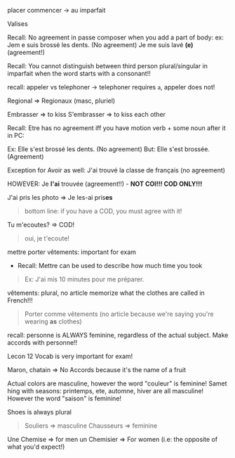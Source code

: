 placer commencer -> au imparfait

Valises

Recall: No agreement in passe composer when you add a part of body:
ex: Jem e suis brossé les dents. (No agreement)
Je me suis lavé **(e)** (agreement!)

Recall: You cannot distinguish between third person plural/singular in imparfait when the word starts with a consonant!!

recall: appeler vs telephoner
-> telephoner requires `a`, appeler does not!

Regional => Regionaux (masc, pluriel)

Embrasser => to kiss
S'embrasser => to kiss each other

Recall: Etre has no agreement iff you have motion verb + some noun after it in PC:

Ex: Elle s'est brossé les dents. (No agreement)
But: Elle s'est brossée. (Agreement)

Exception for Avoir as well:
J'ai trouvé la classe de français (no agreement)

HOWEVER:
Je **l'ai** trouvée (agreement!!) - **NOT COI!!! COD ONLY!!!**

J'ai pris les photo => Je les-ai pris**es**
> bottom line: if you have a COD, you must agree with it!

Tu m'ecoutes? => COD!
> oui, je t'ecoute!


mettre porter vêtements: important for exam

- Recall: Mettre can be used to describe how much time you took

> Ex: J'ai mis 10 minutes pour me préparer.

vêtements: plural, no article
memorize what the clothes are called in French!!!
> Porter comme vêtements (no article because we're saying you're wearing **as** clothes)

recall: personne is ALWAYS feminine, regardless of the actual subject. Make accords with personne!!

Lecon 12 Vocab is very important for exam!

Maron, chatain => No Accords because it's the name of a fruit

Actual colors are masculine, however the word "couleur" is feminine!
Samet hing with seasons: printemps, ete, automne, hiver are all masculine!
However the word "saison" is feminine!

Shoes is always plural
> Souliers => masculine
> Chausseurs => feminine

Une Chemise => for men
un Chemisier => For women 
(i.e: the opposite of what you'd expect!)